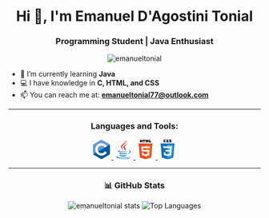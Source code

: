 <h1 align="center">Hi 👋, I'm Emanuel D'Agostini Tonial</h1>
<h3 align="center">Programming Student | Java Enthusiast</h3>

<p align="center">
  <img src="https://komarev.com/ghpvc/?username=manutonial&label=Profile%20views&color=0e75b6&style=flat" alt="emanueltonial" />
</p>

- 🌱 I’m currently learning **Java**
- 💻 I have knowledge in **C, HTML, and CSS**
- 📫 You can reach me at: **emanueltonial77@outlook.com**

---

<h3 align="center">Languages and Tools:</h3>
<p align="center">
  <a href="https://www.cprogramming.com/" target="_blank" rel="noreferrer">
    <img src="https://raw.githubusercontent.com/devicons/devicon/master/icons/c/c-original.svg" alt="C" width="40" height="40"/>
  </a>
  <a href="https://www.java.com/" target="_blank" rel="noreferrer">
    <img src="https://raw.githubusercontent.com/devicons/devicon/master/icons/java/java-original.svg" alt="Java" width="40" height="40"/>
  </a>
  <a href="https://www.w3.org/html/" target="_blank" rel="noreferrer">
    <img src="https://raw.githubusercontent.com/devicons/devicon/master/icons/html5/html5-original-wordmark.svg" alt="HTML" width="40"/>
  </a>
  <a href="https://www.w3schools.com/css/" target="_blank" rel="noreferrer">
    <img src="https://raw.githubusercontent.com/devicons/devicon/master/icons/css3/css3-original-wordmark.svg" alt="CSS" width="40""/>
  </a>
</p>

---

<h3 align="center">📊 GitHub Stats</h3>
<p align="center">
  <img src="https://github-readme-stats.vercel.app/api?username=manutonial&show_icons=true&theme=vue-dark&hide=prs,issues" alt="emanueltonial stats"height="100"/>
  <img src="https://github-readme-stats.vercel.app/api/top-langs/?username=manutonial&layout=compact&theme=vue-dark&langs_count=6" alt="Top Languages"height="100"/>
</p>
</p>


